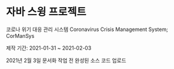 # 자바 스윙 프로젝트

코로나 위기 대응 관리 시스템
Coronavirus Crisis Management System; CorManSys

제작 기간: 2021-01-31 ~ 2021-02-03

2021년 2월 3일
문서화 작업 전 완성된 소스 코드 업로드